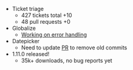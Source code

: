 * Ticket triage
  * 427 tickets total +10
  * 48 pull requests +0
* Globalize
  * [Working on error handling](https://github.com/jquery/globalize/pull/268)
* Datepicker
  * Need to update [PR](https://github.com/jquery/jquery-ui/pull/1260) to remove old commits
* 1.11.0 released!
  * 35k+ downloads, no bug reports yet

